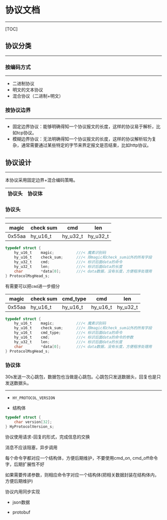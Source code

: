 # 协议文档

---

[TOC]

## 协议分类

---

### 按编码方式

---

* 二进制协议
* 明文的文本协议
* 混合协议（二进制+明文）

### 按协议边界

---

* 固定边界协议：能够明确得知一个协议报文的长度，这样的协议易于解析，比如tcp协议。
* 模糊边界协议：无法明确得知一个协议报文的长度，这样的协议解析较为复杂，通常需要通过某些特定的字节来界定报文是否结束，比如http协议。

## 协议设计

---

本协议采用固定边界+混合编码策略。

| 协议头 | 协议体 |
|--------|--------|

### 协议头

---

| magic  | check sum | cmd      | len      |
|--------|-----------|----------|----------|
| 0x55aa | hy_u16_t  | hy_u32_t | hy_u32_t |


```c
typedef struct {
    hy_u16_t    magic;          ///< 魔素识别码
    hy_u16_t    check_sum;      ///< 除magic和check_sum以外的所有字段
    hy_u32_t    cmd;            ///< 标识后面data的命令
    hy_u32_t    len;            ///< 标识后面data的长度
    char        *data[0];       ///< data数据，没有长度，方便程序处理用
} ProtocolMsgHead_s;
```

有需要可以把`cmd`进一步细分

| magic  | check sum | cmd_type | cmd      | len      |
|--------|-----------|----------|----------|----------|
| 0x55aa | hy_u16_t  | hy_u16_t | hy_u16_t | hy_u32_t |


```c
typedef struct {
    hy_u16_t    magic;          ///< 魔素识别码
    hy_u16_t    check_sum;      ///< 除magic和check_sum以外的所有字段
    hy_u16_t    cmd_type;       ///< 标识后面data的命令
    hy_u16_t    cmd;            ///< 标识后面data的命令的参数
    hy_u32_t    len;            ///< 标识后面data的长度
    char        *data[0];       ///< data数据，没有长度，方便程序处理用
} ProtocolMsgHead_s;
```

### 协议体

30s发送一次心跳包，数据包也当做是心跳包。心跳包只发送数据头，回复也是只发送数据头。

---

* `HY_PROTOCOL_VERSION`

* 结构体

```c
typedef struct {
    char version[32];
} HyProtocolVersion_s;
```

协议使用请求-回复的形式，完成信息的交换

消息不应该阻塞，异步调用

每个命令字都对应一个结构体，方便后期维护，不要使用cmd_on, cmd_off命令字，后期扩展性不好

如果需要传递参数，则相应命令字对应一个结构体(把相关数据封装在结构体内，方便后期维护)

协议内用同步实现

* json数据

* protobuf


